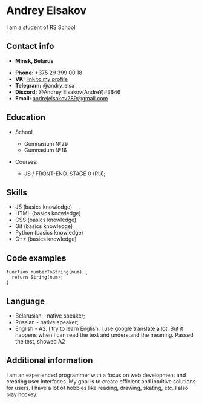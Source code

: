 # Andrey Elsakov

I am a student of RS School

## Contact info

- **Minsk, Belarus**

* **Phone:** +375 29 399 00 18
* **VK:** [link to my profile](https://vk.com/id537315731)
* **Telegram:** @andry_elsa
* **Discord:** @Andrey Elsakov(Andre¥)#3646
* **Email:** andrejelsakov289@gmail.com

## Education

- School

  - Gumnasium №29
  - Gumnasium №16

* Courses:

  - JS / FRONT-END. STAGE 0 (RU);

## Skills

- JS (basics knowledge)
- HTML (basics knowledge)
- CSS (basics knowledge)
- Git (basics knowledge)
- Python (basics knowledge)
- C++ (basics knowledge)

## Code examples

```
function numberToString(num) {
  return String(num);
}
```

## Language

- Belarusian - native speaker;
- Russian - native speaker;
- English - A2.
  I try to learn English. I use google translate a lot. But it happens when I can read the text and understand the meaning. Passed the test, showed A2

## Additional information

I am an experienced programmer with a focus on web development and creating user interfaces. My goal is to create efficient and intuitive solutions for users. I have a lot of hobbies like reading, drawing, skating, etc. I also play hockey.
